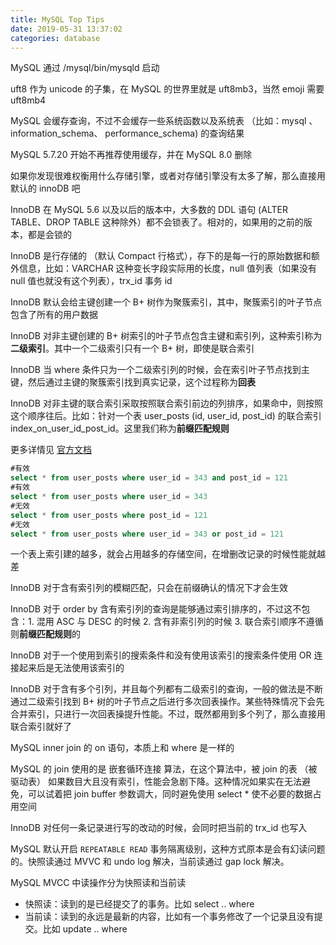 ```yaml
---
title: MySQL Top Tips
date: 2019-05-31 13:37:02
categories: database
---
```


MySQL 通过 /mysql/bin/mysqld 启动

uft8 作为 unicode 的子集，在 MySQL 的世界里就是 uft8mb3，当然 emoji 需要 uft8mb4

MySQL 会缓存查询，不过不会缓存一些系统函数以及系统表 （比如：mysql 、information_schema、 performance_schema) 的查询结果

MySQL 5.7.20 开始不再推荐使用缓存，并在 MySQL 8.0 删除

如果你发现很难权衡用什么存储引擎，或者对存储引擎没有太多了解，那么直接用默认的 innoDB 吧

InnoDB 在 MySQL 5.6 以及以后的版本中，大多数的 DDL 语句 (ALTER TABLE、DROP TABLE 这种除外）都不会锁表了。相对的，如果用的之前的版本，都是会锁的

InnoDB 是行存储的 （默认 Compact 行格式），存下的是每一行的原始数据和额外信息，比如：VARCHAR 这种变长字段实际用的长度，null 值列表（如果没有 null 值也就没有这个列表），trx_id 事务 id

InnoDB 默认会给主键创建一个 B+ 树作为聚簇索引，其中，聚簇索引的叶子节点包含了所有的用户数据

InnoDB 对非主键创建的 B+ 树索引的叶子节点包含主键和索引列，这种索引称为**二级索引**。其中一个二级索引只有一个 B+ 树，即使是联合索引

InnoDB 当 where 条件只为一个二级索引列的时候，会在索引叶子节点找到主键，然后通过主键的聚簇索引找到真实记录，这个过程称为**回表**

InnoDB 对非主键的联合索引采取按照联合索引前边的列排序，如果命中，则按照这个顺序往后。比如：针对一个表 user_posts (id, user_id, post_id) 的联合索引 index_on_user_id_post_id。这里我们称为**前缀匹配规则**

更多详情见 [官方文档](https://dev.mysql.com/doc/refman/5.7/en/multiple-column-indexes.html)
```sql
#有效
select * from user_posts where user_id = 343 and post_id = 121
#有效
select * from user_posts where user_id = 343
#无效
select * from user_posts where post_id = 121
#无效
select * from user_posts where user_id = 343 or post_id = 121
```

一个表上索引建的越多，就会占用越多的存储空间，在增删改记录的时候性能就越差

InnoDB 对于含有索引列的模糊匹配，只会在前缀确认的情况下才会生效

InnoDB 对于 order by 含有索引列的查询是能够通过索引排序的，不过这不包含：1. 混用 ASC 与 DESC 的时候 2. 含有非索引列的时候 3. 联合索引顺序不遵循则**前缀匹配规则**的

InnoDB 对于一个使用到索引的搜索条件和没有使用该索引的搜索条件使用 OR 连接起来后是无法使用该索引的

InnoDB 对于含有多个引列，并且每个列都有二级索引的查询，一般的做法是不断通过二级索引找到 B+ 树的叶子节点之后进行多次回表操作。某些特殊情况下会先合并索引，只进行一次回表操提升性能。不过，既然都用到多个列了，那么直接用联合索引就好了

MySQL inner join 的 on 语句，本质上和 where 是一样的

MySQL 的 join 使用的是 嵌套循环连接 算法，在这个算法中，被 join 的表 （被驱动表） 如果数目大且没有索引，性能会急剧下降。这种情况如果实在无法避免，可以试着把 join buffer 参数调大，同时避免使用 select * 使不必要的数据占用空间

InnoDB 对任何一条记录进行写的改动的时候，会同时把当前的 trx_id 也写入

MySQL 默认开启 `REPEATABLE READ` 事务隔离级别，这种方式原本是会有幻读问题的。快照读通过 MVVC 和 undo log 解决，当前读通过 gap lock 解决。

MySQL MVCC 中读操作分为快照读和当前读
* 快照读：读到的是已经提交了的事务。比如 select .. where
* 当前读：读到的永远是最新的内容，比如有一个事务修改了一个记录且没有提交。比如 update .. where
